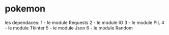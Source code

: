 # pokemon

les dependaces:
1 - le module Requests
2 - le module IO
3 - le module PIL
4 - le module Tkinter
5 - le module Json
6 - le module Random
